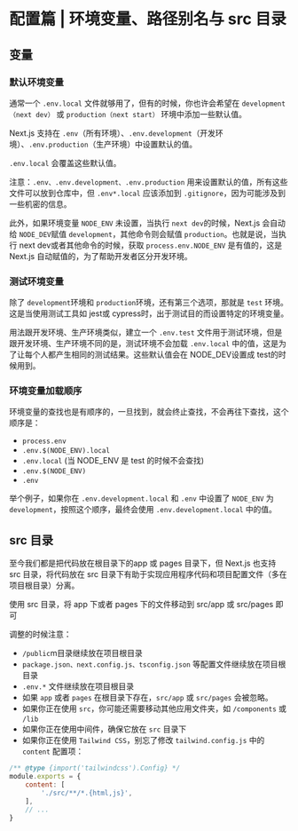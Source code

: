 # 配置篇 | 环境变量、路径别名与 src 目录


## 变量
### 默认环境变量
通常一个 `.env.local` 文件就够用了，但有的时候，你也许会希望在 `development（next dev）` 或 `production（next start）` 环境中添加一些默认值。

Next.js 支持在 `.env`（所有环境）、`.env.development`（开发环境）、`.env.production`（生产环境）中设置默认的值。

`.env.local` 会覆盖这些默认值。

注意：`.env、.env.development、.env.production` 用来设置默认的值，所有这些文件可以放到仓库中，但 `.env*.local` 应该添加到 `.gitignore`，因为可能涉及到一些机密的信息。

此外，如果环境变量 `NODE_ENV` 未设置，当执行 `next dev`的时候，Next.js 会自动给 `NODE_DEV`赋值 `development`，其他命令则会赋值 `production`。也就是说，当执行 next dev或者其他命令的时候，获取 `process.env.NODE_ENV` 是有值的，这是 Next.js 自动赋值的，为了帮助开发者区分开发环境。


### 测试环境变量
除了 `development`环境和 `production`环境，还有第三个选项，那就是 `test` 环境。这是当使用测试工具如 jest或 cypress时，出于测试目的而设置特定的环境变量。

用法跟开发环境、生产环境类似，建立一个 `.env.test` 文件用于测试环境，但是跟开发环境、生产环境不同的是，测试环境不会加载 `.env.local` 中的值，这是为了让每个人都产生相同的测试结果。这些默认值会在 NODE_DEV设置成 test的时候用到。


### 环境变量加载顺序
环境变量的查找也是有顺序的，一旦找到，就会终止查找，不会再往下查找，这个顺序是：
- `process.env`
- `.env.$(NODE_ENV).local`
- `.env.local` (当 NODE_ENV 是 test 的时候不会查找)
- `.env.$(NODE_ENV)`
- `.env`

举个例子，如果你在 `.env.development.local` 和 `.env` 中设置了 `NODE_ENV` 为 `development`，按照这个顺序，最终会使用 `.env.development.local` 中的值。




## src 目录
至今我们都是把代码放在根目录下的app 或 pages 目录下，但 Next.js 也支持 src 目录，将代码放在 src 目录下有助于实现应用程序代码和项目配置文件（多在项目根目录）分离。

使用 src 目录，将 app 下或者 pages 下的文件移动到 src/app 或 src/pages 即可

调整的时候注意：
- `/public`m目录继续放在项目根目录
- `package.json、next.config.js、tsconfig.json` 等配置文件继续放在项目根目录
- `.env.*` 文件继续放在项目根目录
- 如果 `app` 或者 `pages` 在根目录下存在，`src/app` 或 `src/pages` 会被忽略。
- 如果你正在使用 `src`，你可能还需要移动其他应用文件夹，如 `/components` 或 `/lib`
- 如果你正在使用中间件，确保它放在 `src` 目录下
- 如果你正在使用 `Tailwind CSS`，别忘了修改 `tailwind.config.js` 中的 `content` 配置项：
```js
/** @type {import('tailwindcss').Config} */
module.exports = {
    content: [
        './src/**/*.{html,js}',
    ],
    // ...
}
```
